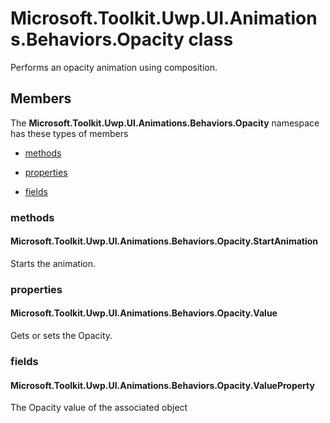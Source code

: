 
# Microsoft.Toolkit.Uwp.UI.Animations.Behaviors.Opacity class

Performs an opacity animation using composition.

## Members

The **Microsoft.Toolkit.Uwp.UI.Animations.Behaviors.Opacity** namespace has these types of members

* [methods](#methods)

* [properties](#properties)

* [fields](#fields)

### methods

#### Microsoft.Toolkit.Uwp.UI.Animations.Behaviors.Opacity.StartAnimation

Starts the animation.

### properties

#### Microsoft.Toolkit.Uwp.UI.Animations.Behaviors.Opacity.Value

Gets or sets the Opacity.

### fields

#### Microsoft.Toolkit.Uwp.UI.Animations.Behaviors.Opacity.ValueProperty

The Opacity value of the associated object
